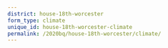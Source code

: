 ```yaml
---
district: house-18th-worcester
form_type: climate
unique_id: house-18th-worcester-climate
permalink: /2020bq/house-18th-worcester/climate/
---
```

